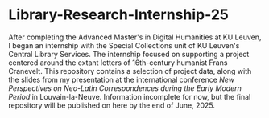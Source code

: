 # Library-Research-Internship-25
After completing the Advanced Master's in Digital Humanities at KU Leuven, I began an internship with the Special Collections unit of KU Leuven's Central Library Services. The internship focused on supporting a project centered around the extant letters of 16th-century humanist Frans Cranevelt. This repository contains a selection of project data, along with the slides from my presentation at the international conference _New Perspectives on Neo-Latin Correspondences during the Early Modern Period_ in Louvain-la-Neuve. Information incomplete for now, but the final repository will be published on here by the end of June, 2025.
